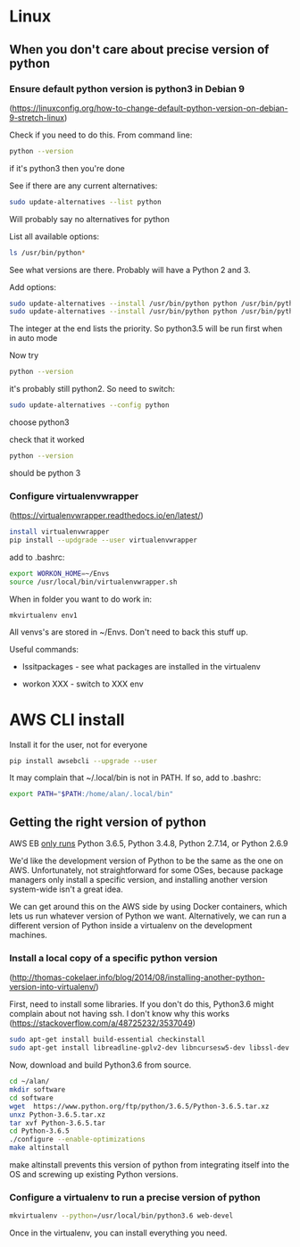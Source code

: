 # Linux

## When you don't care about precise version of python

### Ensure default python version is python3 in Debian 9
(https://linuxconfig.org/how-to-change-default-python-version-on-debian-9-stretch-linux)

Check if you need to do this. From command line:
```bash
python --version
```
if it's python3 then you're done

See if there are any current alternatives:
```bash
sudo update-alternatives --list python
```
Will probably say no alternatives for python

List all available options:
```bash
ls /usr/bin/python*
```
See what versions are there. Probably will have a Python 2 and 3.

Add options:
```bash
sudo update-alternatives --install /usr/bin/python python /usr/bin/python2.1 2
sudo update-alternatives --install /usr/bin/python python /usr/bin/python3.5 1
```
The integer at the end lists the priority. So python3.5 will be run first when in auto mode

Now try
```bash
python --version
```
it's probably still python2. So need to switch:
```bash
sudo update-alternatives --config python
```
choose python3

check that it worked
```bash
python --version
```
should be python 3

### Configure virtualenvwrapper
(https://virtualenvwrapper.readthedocs.io/en/latest/)

```bash
install virtualenvwrapper
pip install --updgrade --user virtualenvwrapper
```

add to .bashrc:
```bash
export WORKON_HOME=~/Envs
source /usr/local/bin/virtualenvwrapper.sh
```

When in folder you want to do work in:
```
mkvirtualenv env1
```
All venvs's are stored in ~/Envs. Don't need to back this stuff up.

Useful commands:

 * lssitpackages - see what packages are installed in the virtualenv

 * workon XXX - switch to XXX env

# AWS CLI install

Install it for the user, not for everyone
```bash
pip install awsebcli --upgrade --user
```

It may complain that ~/.local/bin is not in PATH. If so, add to .bashrc:
```bash
export PATH="$PATH:/home/alan/.local/bin"
```


## Getting the right version of python
AWS EB [only runs](https://docs.aws.amazon.com/elasticbeanstalk/latest/dg/concepts.platforms.html#concepts.platforms.python) Python 3.6.5, Python 3.4.8, Python 2.7.14, or Python 2.6.9

We'd like the development version of Python to be the same as the one on AWS. Unfortunately, not straightforward for some OSes, because package managers only install a specific version, and installing another version system-wide isn't a great idea.

We can get around this on the AWS side by using Docker containers, which lets us run whatever version of Python we want. Alternatively, we can run a different version of Python inside a virtualenv on the development machines.

### Install a local copy of a specific python version
(http://thomas-cokelaer.info/blog/2014/08/installing-another-python-version-into-virtualenv/)

First, need to install some libraries. If you don't do this, Python3.6 might complain about not having ssh. I don't know why this works (https://stackoverflow.com/a/48725232/3537049)

```bash
sudo apt-get install build-essential checkinstall
sudo apt-get install libreadline-gplv2-dev libncursesw5-dev libssl-dev libsqlite3-dev tk-dev libgdbm-dev libc6-dev libbz2-dev
```

Now, download and build Python3.6 from source.
```bash
cd ~/alan/
mkdir software
cd software
wget  https://www.python.org/ftp/python/3.6.5/Python-3.6.5.tar.xz
unxz Python-3.6.5.tar.xz
tar xvf Python-3.6.5.tar
cd Python-3.6.5
./configure --enable-optimizations
make altinstall
```

make altinstall prevents this version of python from integrating itself into the OS and screwing up existing Python versions.

### Configure a virtualenv to run a precise version of python

```bash
mkvirtualenv --python=/usr/local/bin/python3.6 web-devel
```
Once in the virtualenv, you can install everything you need.
